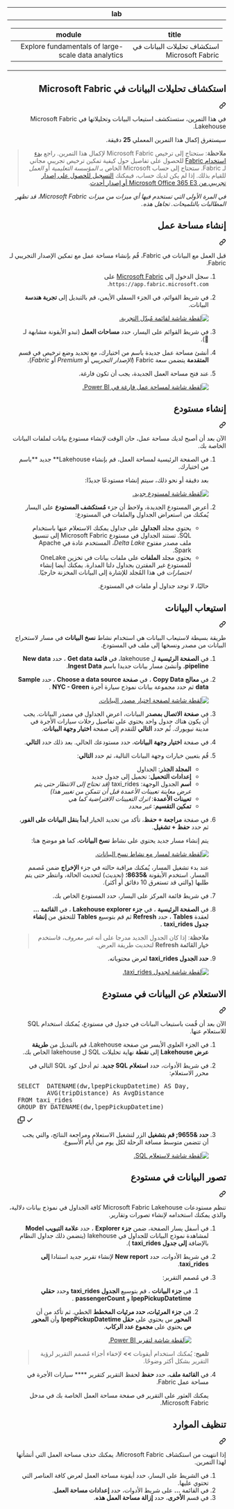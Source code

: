 <div class="Box-sc-g0xbh4-0 eoaCFS js-snippet-clipboard-copy-unpositioned undefined" data-hpc="true"><article class="markdown-body entry-content container-lg" itemprop="text"><markdown-accessiblity-table data-catalyst=""><table>
  <thead>
  <tr>
  <th>lab</th>
  </tr>
  </thead>
  <tbody>
  <tr>
  <td><div dir="rtl"><table>
  <thead>
  <tr>
  <th>title</th>
  <th>module</th>
  </tr>
  </thead>
  <tbody>
  <tr>
  <td><div dir="rtl">استكشاف تحليلات البيانات في Microsoft Fabric</div></td>
  <td><div dir="rtl">Explore fundamentals of large-scale data analytics</div></td>
  </tr>
  </tbody>
</table>
</div></td>
  </tr>
  </tbody>
</table></markdown-accessiblity-table>

<div class="markdown-heading" dir="rtl"><h1 tabindex="-1" class="heading-element" dir="rtl">استكشاف تحليلات البيانات في Microsoft Fabric</h1><a id="user-content-استكشاف-تحليلات-البيانات-في-microsoft-fabric" class="anchor" aria-label="Permalink: استكشاف تحليلات البيانات في Microsoft Fabric" href="#استكشاف-تحليلات-البيانات-في-microsoft-fabric"><svg class="octicon octicon-link" viewBox="0 0 16 16" version="1.1" width="16" height="16" aria-hidden="true"><path d="m7.775 3.275 1.25-1.25a3.5 3.5 0 1 1 4.95 4.95l-2.5 2.5a3.5 3.5 0 0 1-4.95 0 .751.751 0 0 1 .018-1.042.751.751 0 0 1 1.042-.018 1.998 1.998 0 0 0 2.83 0l2.5-2.5a2.002 2.002 0 0 0-2.83-2.83l-1.25 1.25a.751.751 0 0 1-1.042-.018.751.751 0 0 1-.018-1.042Zm-4.69 9.64a1.998 1.998 0 0 0 2.83 0l1.25-1.25a.751.751 0 0 1 1.042.018.751.751 0 0 1 .018 1.042l-1.25 1.25a3.5 3.5 0 1 1-4.95-4.95l2.5-2.5a3.5 3.5 0 0 1 4.95 0 .751.751 0 0 1-.018 1.042.751.751 0 0 1-1.042.018 1.998 1.998 0 0 0-2.83 0l-2.5 2.5a1.998 1.998 0 0 0 0 2.83Z"></path></svg></a></div>
<p dir="rtl">في هذا التمرين، ستستكشف استيعاب البيانات وتحليلاتها في Microsoft Fabric Lakehouse.</p>
<p dir="rtl">سيستغرق إكمال هذا التمرين المعملي <strong>25</strong> دقيقة.</p>
<blockquote>
<p dir="rtl"><strong>ملاحظة</strong>: ستحتاج إلى ترخيص Microsoft Fabric لإكمال هذا التمرين. راجع <a href="https://learn.microsoft.com/fabric/get-started/fabric-trial" rel="nofollow">بدء استخدام Fabric</a> للحصول على تفاصيل حول كيفية تمكين ترخيص تجريبي مجاني لـ Fabric. ستحتاج إلى حساب Microsoft الخاص بـ <em>المؤسسة التعليمية</em> أو <em>العمل</em> للقيام بذلك. إذا لم يكن لديك حساب، فيمكنك <a href="https://www.microsoft.com/microsoft-365/business/compare-more-office-365-for-business-plans" rel="nofollow">التسجيل للحصول على إصدار تجريبي من Microsoft Office 365 E3 أو إصدار أحدث</a>.</p>
</blockquote>
<p dir="rtl"><em>في المرة الأولى التي تستخدم فيها أي ميزات من ميزات Microsoft Fabric، قد تظهر المطالبات بالتلميحات. تجاهل هذه.</em></p>
<div class="markdown-heading" dir="rtl"><h2 tabindex="-1" class="heading-element" dir="rtl">إنشاء مساحة عمل</h2><a id="user-content-إنشاء-مساحة-عمل" class="anchor" aria-label="Permalink: إنشاء مساحة عمل" href="#إنشاء-مساحة-عمل"><svg class="octicon octicon-link" viewBox="0 0 16 16" version="1.1" width="16" height="16" aria-hidden="true"><path d="m7.775 3.275 1.25-1.25a3.5 3.5 0 1 1 4.95 4.95l-2.5 2.5a3.5 3.5 0 0 1-4.95 0 .751.751 0 0 1 .018-1.042.751.751 0 0 1 1.042-.018 1.998 1.998 0 0 0 2.83 0l2.5-2.5a2.002 2.002 0 0 0-2.83-2.83l-1.25 1.25a.751.751 0 0 1-1.042-.018.751.751 0 0 1-.018-1.042Zm-4.69 9.64a1.998 1.998 0 0 0 2.83 0l1.25-1.25a.751.751 0 0 1 1.042.018.751.751 0 0 1 .018 1.042l-1.25 1.25a3.5 3.5 0 1 1-4.95-4.95l2.5-2.5a3.5 3.5 0 0 1 4.95 0 .751.751 0 0 1-.018 1.042.751.751 0 0 1-1.042.018 1.998 1.998 0 0 0-2.83 0l-2.5 2.5a1.998 1.998 0 0 0 0 2.83Z"></path></svg></a></div>
<p dir="rtl">قبل العمل مع البيانات في Fabric، قُم بإنشاء مساحة عمل مع تمكين الإصدار التجريبي لـ Fabric.</p>
<ol dir="rtl">
<li>
<p dir="rtl">سجل الدخول إلى <a href="https://app.fabric.microsoft.com" rel="nofollow">Microsoft Fabric</a> على <code>https://app.fabric.microsoft.com</code>.</p>
</li>
<li>
<p dir="rtl">في شريط القوائم، في الجزء السفلي الأيمن، قم بالتبديل إلى <strong>تجربة هندسة</strong> البيانات.</p>
<p dir="rtl"><a target="_blank" rel="noopener noreferrer" href="https://github.com/MicrosoftLearning/DP-900T00A-Azure-Data-Fundamentals.ar-sa/blob/main/Instructions/Labs/images/fabric-switcher.png"><img src="https://github.com/MicrosoftLearning/DP-900T00A-Azure-Data-Fundamentals.ar-sa/blob/main/Instructions/Labs/images/fabric-switcher.png" alt="لقطة شاشة لقائمة مُبدّل التجربة." style="max-width: 100%;"></a></p>
</li>
<li>
<p dir="rtl">في شريط القوائم على اليسار، حدد <strong>مساحات العمل</strong> (تبدو الأيقونة مشابهة لـ ).</p>
</li>
<li>
<p dir="rtl">أنشئ مساحة عمل جديدة باسم من اختيارك، مع تحديد وضع ترخيص في قسم <strong>المتقدمة</strong> يتضمن سعة Fabric (<em>الإصدار التجريبي</em> أو <em>Premium</em> أو <em>Fabric</em>).</p>
</li>
<li>
<p dir="rtl">عند فتح مساحة العمل الجديدة، يجب أن تكون فارغة.</p>
<p dir="rtl"><a target="_blank" rel="noopener noreferrer" href="https://github.com/MicrosoftLearning/DP-900T00A-Azure-Data-Fundamentals.ar-sa/blob/main/Instructions/Labs/images/new-workspace.png"><img src="https://github.com/MicrosoftLearning/DP-900T00A-Azure-Data-Fundamentals.ar-sa/blob/main/Instructions/Labs/images/new-workspace.png" alt="لقطة شاشة لمساحة عمل فارغة في Power BI." style="max-width: 100%;"></a></p>
</li>
</ol>
<div class="markdown-heading" dir="rtl"><h2 tabindex="-1" class="heading-element" dir="rtl">إنشاء مستودع</h2><a id="user-content-إنشاء-مستودع" class="anchor" aria-label="Permalink: إنشاء مستودع" href="#إنشاء-مستودع"><svg class="octicon octicon-link" viewBox="0 0 16 16" version="1.1" width="16" height="16" aria-hidden="true"><path d="m7.775 3.275 1.25-1.25a3.5 3.5 0 1 1 4.95 4.95l-2.5 2.5a3.5 3.5 0 0 1-4.95 0 .751.751 0 0 1 .018-1.042.751.751 0 0 1 1.042-.018 1.998 1.998 0 0 0 2.83 0l2.5-2.5a2.002 2.002 0 0 0-2.83-2.83l-1.25 1.25a.751.751 0 0 1-1.042-.018.751.751 0 0 1-.018-1.042Zm-4.69 9.64a1.998 1.998 0 0 0 2.83 0l1.25-1.25a.751.751 0 0 1 1.042.018.751.751 0 0 1 .018 1.042l-1.25 1.25a3.5 3.5 0 1 1-4.95-4.95l2.5-2.5a3.5 3.5 0 0 1 4.95 0 .751.751 0 0 1-.018 1.042.751.751 0 0 1-1.042.018 1.998 1.998 0 0 0-2.83 0l-2.5 2.5a1.998 1.998 0 0 0 0 2.83Z"></path></svg></a></div>
<p dir="rtl">الآن بعد أن أصبح لديك مساحة عمل، حان الوقت لإنشاء مستودع بيانات لملفات البيانات الخاصة بك.</p>
<ol dir="rtl">
<li>
<p dir="rtl">في الصفحة الرئيسية لمساحة العمل، قم بإنشاء Lakehouse** جديد **باسم من اختيارك.</p>
<p dir="rtl">بعد دقيقة أو نحو ذلك، سيتم إنشاء مستودعًا جديدًا:</p>
<p dir="rtl"><a target="_blank" rel="noopener noreferrer" href="https://github.com/MicrosoftLearning/DP-900T00A-Azure-Data-Fundamentals.ar-sa/blob/main/Instructions/Labs/images/new-lakehouse.png"><img src="https://github.com/MicrosoftLearning/DP-900T00A-Azure-Data-Fundamentals.ar-sa/blob/main/Instructions/Labs/images/new-lakehouse.png" alt="لقطة شاشة لمستودع جديد." style="max-width: 100%;"></a></p>
</li>
<li>
<p dir="rtl">أعرض المستودع الجديدة، ولاحظ أن جزء <strong>مُستكشف المستودع</strong> على اليسار يُمكنك من استعراض الجداول والملفات في المستودع:</p>
<ul dir="rtl">
<li>يحتوي مجلد <strong>الجداول</strong> على جداول يمكنك الاستعلام عنها باستخدام SQL. تستند الجداول في مستودع Microsoft Fabric إلى تنسيق ملف مصدر مفتوح <em>Delta Lake</em>، المستخدم عادة في Apache Spark.</li>
<li>يحتوي مجلد <strong>الملفات</strong> على ملفات بيانات في تخزين OneLake للمستودع غير المقترن بجداول دلتا المدارة. يمكنك أيضا إنشاء <em>اختصارات</em> في هذا المُجلد للإشارة إلى البيانات المخزنة خارجيًا.</li>
</ul>
<p dir="rtl">حاليًا، لا توجد جداول أو ملفات في المستودع.</p>
</li>
</ol>
<div class="markdown-heading" dir="rtl"><h2 tabindex="-1" class="heading-element" dir="rtl">استيعاب البيانات</h2><a id="user-content-استيعاب-البيانات" class="anchor" aria-label="Permalink: استيعاب البيانات" href="#استيعاب-البيانات"><svg class="octicon octicon-link" viewBox="0 0 16 16" version="1.1" width="16" height="16" aria-hidden="true"><path d="m7.775 3.275 1.25-1.25a3.5 3.5 0 1 1 4.95 4.95l-2.5 2.5a3.5 3.5 0 0 1-4.95 0 .751.751 0 0 1 .018-1.042.751.751 0 0 1 1.042-.018 1.998 1.998 0 0 0 2.83 0l2.5-2.5a2.002 2.002 0 0 0-2.83-2.83l-1.25 1.25a.751.751 0 0 1-1.042-.018.751.751 0 0 1-.018-1.042Zm-4.69 9.64a1.998 1.998 0 0 0 2.83 0l1.25-1.25a.751.751 0 0 1 1.042.018.751.751 0 0 1 .018 1.042l-1.25 1.25a3.5 3.5 0 1 1-4.95-4.95l2.5-2.5a3.5 3.5 0 0 1 4.95 0 .751.751 0 0 1-.018 1.042.751.751 0 0 1-1.042.018 1.998 1.998 0 0 0-2.83 0l-2.5 2.5a1.998 1.998 0 0 0 0 2.83Z"></path></svg></a></div>
<p dir="rtl">طريقة بسيطة لاستيعاب البيانات هي استخدام نشاط <strong>نسخ البيانات</strong> في مسار لاستخراج البيانات من مصدر ونسخها إلى ملف في المستودع.</p>
<ol dir="rtl">
<li>
<p dir="rtl">في <strong>الصفحة الرئيسية</strong> ل lakehouse، في <strong>قائمة Get data</strong> ، حدد <strong>New data pipeline</strong>، وأنشئ مسار بيانات جديدا باسم <strong>Ingest Data</strong>.</p>
</li>
<li>
<p dir="rtl">في <strong>معالج Copy Data</strong> ، في <strong>صفحة Choose a data source</strong> ، حدد <strong>Sample data</strong> ثم حدد مجموعة بيانات نموذج سيارة أجرة <strong>NYC - Green</strong> .</p>
<p dir="rtl"><a target="_blank" rel="noopener noreferrer" href="https://github.com/MicrosoftLearning/DP-900T00A-Azure-Data-Fundamentals.ar-sa/blob/main/Instructions/Labs/images/choose-data-source.png"><img src="https://github.com/MicrosoftLearning/DP-900T00A-Azure-Data-Fundamentals.ar-sa/blob/main/Instructions/Labs/images/choose-data-source.png" alt="لقطة شاشة لصفحة اختيار مصدر البيانات." style="max-width: 100%;"></a></p>
</li>
<li>
<p dir="rtl">في <strong>صفحة الاتصال بمصدر</strong> البيانات، اعرض الجداول في مصدر البيانات. يجب أن يكون هناك جدول واحد يحتوي على تفاصيل رحلات سيارات الأجرة في مدينة نيويورك. ثُم حدد <strong>التالي</strong> للتقدم إلى صفحة <strong>اختيار وجهة البيانات</strong>.</p>
</li>
<li>
<p dir="rtl">في صفحة <strong>اختيار وجهة البيانات</strong>، حدد مستودعك الحالي. بعد ذلك حدد <strong>التالي</strong>.</p>
</li>
<li>
<p dir="rtl">قُم بتعيين خيارات وجهة البيانات التالية، ثم حدد <strong>التالي</strong>:</p>
<ul dir="rtl">
<li><strong>المجلد الجذر</strong>: الجداول</li>
<li><strong>إعدادات التحميل</strong>: تحميل إلى جدول جديد</li>
<li><strong>اسم</strong> الجدول الوجهة: taxi_rides <em>(قد تحتاج إلى الانتظار حتى يتم عرض معاينة تعيينات الأعمدة قبل أن تتمكن من تغيير هذا)</em></li>
<li><strong>تعيينات الأعمدة</strong>: <em>اترك التعيينات الافتراضية كما هي</em></li>
<li><strong>تمكين التقسيم</strong>: <em>غير محدد</em></li>
</ul>
</li>
<li>
<p dir="rtl">في صفحة <strong>مراجعة + حفظ</strong>، تأكد من تحديد الخيار <strong>ابدأ بنقل البيانات على الفور</strong>، ثم حدد <strong>حفظ + تشغيل</strong>.</p>
<p dir="rtl">يتم إنشاء مسار جديد يحتوي على نشاط <strong>نسخ البيانات</strong>، كما هو موضح هنا:</p>
<p dir="rtl"><a target="_blank" rel="noopener noreferrer" href="https://github.com/MicrosoftLearning/DP-900T00A-Azure-Data-Fundamentals.ar-sa/blob/main/Instructions/Labs/images/copy-data-pipeline.png"><img src="https://github.com/MicrosoftLearning/DP-900T00A-Azure-Data-Fundamentals.ar-sa/blob/main/Instructions/Labs/images/copy-data-pipeline.png" alt="لقطة شاشة لمسار مع نشاط نسخ البيانات." style="max-width: 100%;"></a></p>
<p dir="rtl">عند بدء تشغيل المسار، يُمكنك مراقبة حالته في جزء <strong>الإخراج</strong> ضمن مُصمم المسار. استخدم الأيقونة <strong>&amp;8635؛</strong> (<em>تحديث</em>) لتحديث الحالة، وانتظر حتى يتم طلبها (والتي قد تستغرق 10 دقائق أو أكثر).</p>
</li>
<li>
<p dir="rtl">في شريط قائمة المركز على اليسار، حدد المستودع الخاص بك.</p>
</li>
<li>
<p dir="rtl">في <strong>الصفحة الرئيسية</strong> ، في <strong>جزء Lakehouse explorer</strong> ، في <strong>القائمة ...</strong> لعقدة <strong>Tables</strong> ، حدد <strong>Refresh</strong> ثم قم بتوسيع <strong>Tables</strong> للتحقق من <strong>إنشاء جدول taxi_rides</strong> .</p>
<blockquote>
<p dir="rtl"><strong>ملاحظة</strong>: إذا كان الجدول الجديد مدرجا على أنه <em>غير معروف</em>، فاستخدم <strong>خيار القائمة Refresh</strong> لتحديث طريقة العرض.</p>
</blockquote>
</li>
<li>
<p dir="rtl"><strong>حدد الجدول taxi_rides</strong> لعرض محتوياته.</p>
<p dir="rtl"><a target="_blank" rel="noopener noreferrer" href="https://github.com/MicrosoftLearning/DP-900T00A-Azure-Data-Fundamentals.ar-sa/blob/main/Instructions/Labs/images/dimProduct.png"><img src="https://github.com/MicrosoftLearning/DP-900T00A-Azure-Data-Fundamentals.ar-sa/blob/main/Instructions/Labs/images/dimProduct.png" alt="لقطة شاشة لجدول taxi_rides." style="max-width: 100%;"></a></p>
</li>
</ol>
<div class="markdown-heading" dir="rtl"><h2 tabindex="-1" class="heading-element" dir="rtl">الاستعلام عن البيانات في مستودع</h2><a id="user-content-الاستعلام-عن-البيانات-في-مستودع" class="anchor" aria-label="Permalink: الاستعلام عن البيانات في مستودع" href="#الاستعلام-عن-البيانات-في-مستودع"><svg class="octicon octicon-link" viewBox="0 0 16 16" version="1.1" width="16" height="16" aria-hidden="true"><path d="m7.775 3.275 1.25-1.25a3.5 3.5 0 1 1 4.95 4.95l-2.5 2.5a3.5 3.5 0 0 1-4.95 0 .751.751 0 0 1 .018-1.042.751.751 0 0 1 1.042-.018 1.998 1.998 0 0 0 2.83 0l2.5-2.5a2.002 2.002 0 0 0-2.83-2.83l-1.25 1.25a.751.751 0 0 1-1.042-.018.751.751 0 0 1-.018-1.042Zm-4.69 9.64a1.998 1.998 0 0 0 2.83 0l1.25-1.25a.751.751 0 0 1 1.042.018.751.751 0 0 1 .018 1.042l-1.25 1.25a3.5 3.5 0 1 1-4.95-4.95l2.5-2.5a3.5 3.5 0 0 1 4.95 0 .751.751 0 0 1-.018 1.042.751.751 0 0 1-1.042.018 1.998 1.998 0 0 0-2.83 0l-2.5 2.5a1.998 1.998 0 0 0 0 2.83Z"></path></svg></a></div>
<p dir="rtl">الآن بعد أن قُمت باستيعاب البيانات في جدول في مستودع، يُمكنك استخدام SQL للاستعلام عنها.</p>
<ol dir="rtl">
<li>
<p dir="rtl">في الجزء العلوي الأيسر من صفحة Lakehouse، قم بالتبديل من <strong>طريقة عرض Lakehouse</strong> إلى <strong>نقطة</strong> نهاية تحليلات SQL ل lakehouse الخاص بك.</p>
</li>
<li>
<p dir="rtl">في شريط الأدوات، حدد <strong>استعلام SQL جديد</strong>. ثم أدخل كود SQL التالي في محرر الاستعلام:</p>
</li>
<div class="highlight highlight-source-sql notranslate position-relative overflow-auto" dir="auto"><pre><span class="pl-k">SELECT</span>  DATENAME(dw,lpepPickupDatetime) <span class="pl-k">AS</span> Day,
        <span class="pl-c1">AVG</span>(tripDistance) <span class="pl-k">As</span> AvgDistance
<span class="pl-k">FROM</span> taxi_rides
<span class="pl-k">GROUP BY</span> DATENAME(dw,lpepPickupDatetime)</pre><div class="zeroclipboard-container">
    <clipboard-copy aria-label="Copy" class="ClipboardButton btn btn-invisible js-clipboard-copy m-2 p-0 d-flex flex-justify-center flex-items-center" data-copy-feedback="Copied!" data-tooltip-direction="w" value="SELECT  DATENAME(dw,lpepPickupDatetime) AS Day,
        AVG(tripDistance) As AvgDistance
FROM taxi_rides
GROUP BY DATENAME(dw,lpepPickupDatetime)" tabindex="0" role="button">
      <svg aria-hidden="true" height="16" viewBox="0 0 16 16" version="1.1" width="16" data-view-component="true" class="octicon octicon-copy js-clipboard-copy-icon">
    <path d="M0 6.75C0 5.784.784 5 1.75 5h1.5a.75.75 0 0 1 0 1.5h-1.5a.25.25 0 0 0-.25.25v7.5c0 .138.112.25.25.25h7.5a.25.25 0 0 0 .25-.25v-1.5a.75.75 0 0 1 1.5 0v1.5A1.75 1.75 0 0 1 9.25 16h-7.5A1.75 1.75 0 0 1 0 14.25Z"></path><path d="M5 1.75C5 .784 5.784 0 6.75 0h7.5C15.216 0 16 .784 16 1.75v7.5A1.75 1.75 0 0 1 14.25 11h-7.5A1.75 1.75 0 0 1 5 9.25Zm1.75-.25a.25.25 0 0 0-.25.25v7.5c0 .138.112.25.25.25h7.5a.25.25 0 0 0 .25-.25v-7.5a.25.25 0 0 0-.25-.25Z"></path>
</svg>
      <svg aria-hidden="true" height="16" viewBox="0 0 16 16" version="1.1" width="16" data-view-component="true" class="octicon octicon-check js-clipboard-check-icon color-fg-success d-none">
    <path d="M13.78 4.22a.75.75 0 0 1 0 1.06l-7.25 7.25a.75.75 0 0 1-1.06 0L2.22 9.28a.751.751 0 0 1 .018-1.042.751.751 0 0 1 1.042-.018L6 10.94l6.72-6.72a.75.75 0 0 1 1.06 0Z"></path>
</svg>
    </clipboard-copy>
  </div></div>
</li>
<li>
<p dir="rtl"><strong>حدد &amp;9655; قم بتشغيل</strong> الزر لتشغيل الاستعلام ومراجعة النتائج، والتي يجب أن تتضمن متوسط مسافة الرحلة لكل يوم من أيام الأسبوع.</p>
<p dir="rtl"><a target="_blank" rel="noopener noreferrer" href="https://github.com/MicrosoftLearning/DP-900T00A-Azure-Data-Fundamentals.ar-sa/blob/main/Instructions/Labs/images/sql-query.png"><img src="https://github.com/MicrosoftLearning/DP-900T00A-Azure-Data-Fundamentals.ar-sa/blob/main/Instructions/Labs/images/sql-query.png" alt="لقطة شاشة لاستعلام SQL." style="max-width: 100%;"></a></p>
</li>
</ol>
<div class="markdown-heading" dir="rtl"><h2 tabindex="-1" class="heading-element" dir="rtl">تصور البيانات في مستودع</h2><a id="user-content-تصور-البيانات-في-مستودع" class="anchor" aria-label="Permalink: تصور البيانات في مستودع" href="#تصور-البيانات-في-مستودع"><svg class="octicon octicon-link" viewBox="0 0 16 16" version="1.1" width="16" height="16" aria-hidden="true"><path d="m7.775 3.275 1.25-1.25a3.5 3.5 0 1 1 4.95 4.95l-2.5 2.5a3.5 3.5 0 0 1-4.95 0 .751.751 0 0 1 .018-1.042.751.751 0 0 1 1.042-.018 1.998 1.998 0 0 0 2.83 0l2.5-2.5a2.002 2.002 0 0 0-2.83-2.83l-1.25 1.25a.751.751 0 0 1-1.042-.018.751.751 0 0 1-.018-1.042Zm-4.69 9.64a1.998 1.998 0 0 0 2.83 0l1.25-1.25a.751.751 0 0 1 1.042.018.751.751 0 0 1 .018 1.042l-1.25 1.25a3.5 3.5 0 1 1-4.95-4.95l2.5-2.5a3.5 3.5 0 0 1 4.95 0 .751.751 0 0 1-.018 1.042.751.751 0 0 1-1.042.018 1.998 1.998 0 0 0-2.83 0l-2.5 2.5a1.998 1.998 0 0 0 0 2.83Z"></path></svg></a></div>
<p dir="rtl">تنظم مستودعات Microsoft Fabric Lakehouse كافة الجداول في نموذج بيانات دلالية، والذي يمكنك استخدامه لإنشاء تصورات وتقارير.</p>
<ol dir="rtl">
<li>
<p dir="rtl">في أسفل يسار الصفحة، ضمن <strong>جزء Explorer</strong> ، حدد <strong>علامة التبويب Model</strong> لمشاهدة نموذج البيانات للجداول في lakehouse (يتضمن ذلك جداول النظام بالإضافة <strong>إلى جدول taxi_rides</strong> ).</p>
</li>
<li>
<p dir="rtl">في شريط الأدوات، حدد <strong>New report</strong> لإنشاء تقرير جديد استنادا <strong>إلى taxi_rides</strong>.</p>
</li>
<li>
<p dir="rtl">في مُصمم التقرير:</p>
<ol dir="rtl">
<li>
<p dir="rtl">في <strong>جزء البيانات</strong> ، قم بتوسيع <strong>الجدول taxi_rides</strong> وحدد <strong>حقلي lpepPickupDatetime</strong> و <strong>passengerCount</strong> .</p>
</li>
<li>
<p dir="rtl">في <strong>جزء المرئيات، حدد مرئيات المخطط</strong> الخطي. ثم تأكد من أن <strong>المحور</strong> س يحتوي على <strong>حقل lpepPickupDatetime</strong> وأن <strong>المحور ص</strong> يحتوي على <strong>مجموع عدد الركاب</strong>.</p>
<p dir="rtl"><a target="_blank" rel="noopener noreferrer" href="https://github.com/MicrosoftLearning/DP-900T00A-Azure-Data-Fundamentals.ar-sa/blob/main/Instructions/Labs/images/fabric-report.png"><img src="https://github.com/MicrosoftLearning/DP-900T00A-Azure-Data-Fundamentals.ar-sa/blob/main/Instructions/Labs/images/fabric-report.png" alt="لقطة شاشة لتقرير Power BI." style="max-width: 100%;"></a></p>
</li>
</ol>
<blockquote>
<p dir="rtl"><strong>تلميح</strong>: يُمكنك استخدام أيقونات <strong>&gt;&gt;</strong> لإخفاء أجزاء مُصمم التقرير لرؤية التقرير بشكل أكثر وضوحًا.</p>
</blockquote>
</li>
<li>
<p dir="rtl">في <strong>القائمة ملف</strong>، حدد <strong>حفظ</strong> لحفظ التقرير كتقرير **** سيارات الأجرة في مساحة عمل Fabric.</p>
<p dir="rtl">يمكنك العثور على التقرير في صفحة مساحة العمل الخاصة بك في مدخل Microsoft Fabric.</p>
</li>
</ol>
<div class="markdown-heading" dir="rtl"><h2 tabindex="-1" class="heading-element" dir="rtl">تنظيف الموارد</h2><a id="user-content-تنظيف-الموارد" class="anchor" aria-label="Permalink: تنظيف الموارد" href="#تنظيف-الموارد"><svg class="octicon octicon-link" viewBox="0 0 16 16" version="1.1" width="16" height="16" aria-hidden="true"><path d="m7.775 3.275 1.25-1.25a3.5 3.5 0 1 1 4.95 4.95l-2.5 2.5a3.5 3.5 0 0 1-4.95 0 .751.751 0 0 1 .018-1.042.751.751 0 0 1 1.042-.018 1.998 1.998 0 0 0 2.83 0l2.5-2.5a2.002 2.002 0 0 0-2.83-2.83l-1.25 1.25a.751.751 0 0 1-1.042-.018.751.751 0 0 1-.018-1.042Zm-4.69 9.64a1.998 1.998 0 0 0 2.83 0l1.25-1.25a.751.751 0 0 1 1.042.018.751.751 0 0 1 .018 1.042l-1.25 1.25a3.5 3.5 0 1 1-4.95-4.95l2.5-2.5a3.5 3.5 0 0 1 4.95 0 .751.751 0 0 1-.018 1.042.751.751 0 0 1-1.042.018 1.998 1.998 0 0 0-2.83 0l-2.5 2.5a1.998 1.998 0 0 0 0 2.83Z"></path></svg></a></div>
<p dir="rtl">إذا انتهيت من استكشاف Microsoft Fabric، يمكنك حذف مساحة العمل التي أنشأتها لهذا التمرين.</p>
<ol dir="rtl">
<li>في الشريط على اليسار، حدد أيقونة مساحة العمل لعرض كافة العناصر التي تحتوي عليها.</li>
<li>في القائمة <strong>...</strong> على شريط الأدوات، حدد <strong>إعدادات مساحة العمل</strong>.</li>
<li>في قسم <strong>الأخرى</strong>، حدد <strong>إزالة مساحة العمل هذه</strong>.</li>
</ol>
</article></div>
